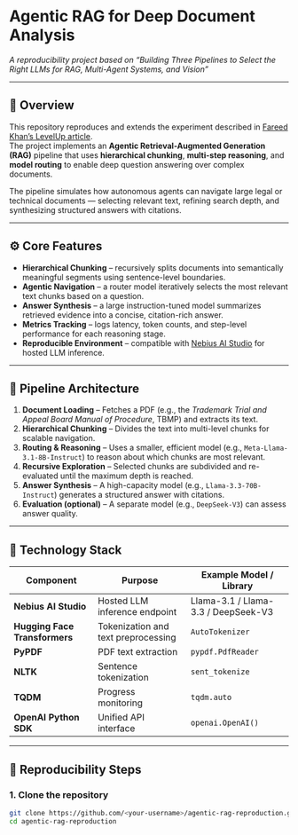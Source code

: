 # Agentic RAG for Deep Document Analysis
*A reproducibility project based on “Building Three Pipelines to Select the Right LLMs for RAG, Multi-Agent Systems, and Vision”*

---

## 📖 Overview

This repository reproduces and extends the experiment described in [Fareed Khan’s LevelUp article](https://levelup.gitconnected.com/building-three-pipelines-to-select-the-right-llms-for-rag-multi-agent-systems-and-vision-3e47e0563b76).  
The project implements an **Agentic Retrieval-Augmented Generation (RAG)** pipeline that uses **hierarchical chunking**, **multi-step reasoning**, and **model routing** to enable deep question answering over complex documents.

The pipeline simulates how autonomous agents can navigate large legal or technical documents — selecting relevant text, refining search depth, and synthesizing structured answers with citations.

---

## ⚙️ Core Features

- **Hierarchical Chunking** – recursively splits documents into semantically meaningful segments using sentence-level boundaries.  
- **Agentic Navigation** – a router model iteratively selects the most relevant text chunks based on a question.  
- **Answer Synthesis** – a large instruction-tuned model summarizes retrieved evidence into a concise, citation-rich answer.  
- **Metrics Tracking** – logs latency, token counts, and step-level performance for each reasoning stage.  
- **Reproducible Environment** – compatible with [Nebius AI Studio](https://studio.nebius.ai) for hosted LLM inference.

---

## 🧩 Pipeline Architecture

1. **Document Loading** – Fetches a PDF (e.g., the *Trademark Trial and Appeal Board Manual of Procedure*, TBMP) and extracts its text.  
2. **Hierarchical Chunking** – Divides the text into multi-level chunks for scalable navigation.  
3. **Routing & Reasoning** – Uses a smaller, efficient model (e.g., `Meta-Llama-3.1-8B-Instruct`) to reason about which chunks are most relevant.  
4. **Recursive Exploration** – Selected chunks are subdivided and re-evaluated until the maximum depth is reached.  
5. **Answer Synthesis** – A high-capacity model (e.g., `Llama-3.3-70B-Instruct`) generates a structured answer with citations.  
6. **Evaluation (optional)** – A separate model (e.g., `DeepSeek-V3`) can assess answer quality.

---

## 🧰 Technology Stack

| Component | Purpose | Example Model / Library |
|------------|----------|--------------------------|
| **Nebius AI Studio** | Hosted LLM inference endpoint | Llama-3.1 / Llama-3.3 / DeepSeek-V3 |
| **Hugging Face Transformers** | Tokenization and text preprocessing | `AutoTokenizer` |
| **PyPDF** | PDF text extraction | `pypdf.PdfReader` |
| **NLTK** | Sentence tokenization | `sent_tokenize` |
| **TQDM** | Progress monitoring | `tqdm.auto` |
| **OpenAI Python SDK** | Unified API interface | `openai.OpenAI()` |

---

## 🧪 Reproducibility Steps

### 1. Clone the repository
```bash
git clone https://github.com/<your-username>/agentic-rag-reproduction.git
cd agentic-rag-reproduction
